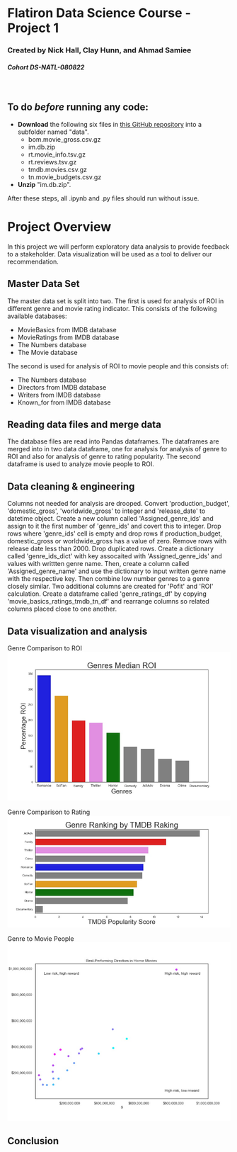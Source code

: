 # Flatiron Data Science Course - Project 1
### Created by Nick Hall, Clay Hunn, and Ahmad Samiee
##### Cohort DS-NATL-080822
&nbsp; 
## <b/>To do <i/>before</i> running any code:</b>
<ul/> 
  <li><b/>Download</b> the following six files in <a/ href="https://github.com/learn-co-curriculum/dsc-phase-1-project-v2-4/tree/master/zippedData">this GitHub repository</a> into a subfolder named "data".
    <ul/>
      <li>bom.movie_gross.csv.gz</li>
      <li>im.db.zip</li>
      <li>rt.movie_info.tsv.gz</li>
      <li>rt.reviews.tsv.gz</li>
      <li>tmdb.movies.csv.gz</li>
      <li>tn.movie_budgets.csv.gz</li>
    </ul>
  </li>
  <li><b/>Unzip</b> "im.db.zip".</li>
</ul>
After these steps, all .ipynb and .py files should run without issue.


# Project Overview

In this project we will perform exploratory data analysis to provide feedback to a stakeholder.
Data visualization will be used as a tool to deliver our recommendation.

## Master Data Set
The master data set is split into two. The first is used for analysis of ROI in different genre and movie rating indicator. This consists of the following available databases:
* MovieBasics from IMDB database
* MovieRatings from IMDB database
* The Numbers database
* The Movie database

The second is used for analysis of ROI to movie people and this consists of:
* The Numbers database
* Directors from IMDB database
* Writers from IMDB database
* Known_for from IMDB database

## Reading data files and merge data

The database files are read into Pandas dataframes. The dataframes are merged into in two data dataframe, one for analysis for analysis of genre to ROI and also for analysis of genre to rating popularity. The second dataframe is used to analyze movie people to ROI.

## Data cleaning & engineering
Columns not needed for analysis are drooped. Convert 'production_budget', 'domestic_gross', 'worldwide_gross' to integer and 'release_date' to datetime object. Create a new column called 'Assigned_genre_ids' and assign to it the first number of 'genre_ids' and covert this to integer. Drop rows where 'genre_ids' cell is empty and drop rows if production_budget, domestic_gross or worldwide_gross has a value of zero. Remove rows with release date less than 2000. Drop duplicated rows. Create a dictionary called 'genre_ids_dict' with key assocaited with 'Assigned_genre_ids' and values with writtten genre name. Then, create a column called 'Assigned_genre_name' and use the dictionary to input written genre name with the respective key. Then combine low number genres to a genre closely similar. Two additional columns are created for 'Pofit' and 'ROI' calculation. Create a dataframe called 'genre_ratings_df' by copying 'movie_basics_ratings_tmdb_tn_df' and rearrange columns so related columns placed close to one another.

## Data visualization and analysis
Genre Comparison to ROI
<img src="code/genre_roi.jpeg" alt="Genre Comparison to ROI"/>

Genre Comparison to Rating
<img src="code/genre_rating.jpeg" alt="Genre to Rating"/>

Genre to Movie People
<img src="code/directors_horror.jpeg" alt="Genre to Rating"/>

## Conclusion







